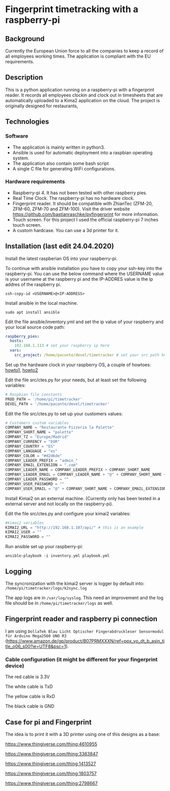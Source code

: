 # Fingerprint timetracking with a raspberry-pi

## Background
Currently the European Union force to all the companies to keep a record of all employees working times. The application is compliant with the EU requirements.

## Description
This is a python application running on a raspberry-pi with a fingerprint reader. It records all employees clockin and clock out in timesheets that are automatically uploaded to a Kima2 application on the cloud. The project is originally designed for restaurants, 

## Technologies

### Software

- The application is mainly written in python3.
- Ansible is used for automatic deployment into a raspbian operating system.
- The application also contain some bash script
- A single C file for generating WiFi configurations.

### Hardware requirements
- Raspberry-pi 4. It has not been tested with other raspberry pies.
- Real Time Clock. The raspberry-pi has no hardware clock.
- Fingerprint reader. It should be compatible with ZhianTec (ZFM-20, ZFM-60, ZFM-70 and ZFM-100). Visit the driver website https://github.com/bastianraschke/pyfingerprint for more information.
- Touch screen. For this project I used the official raspberry-pi 7 inches touch screen.
- A custom hardcase. You can use a 3d printer for it.

## Installation (last edit 24.04.2020)

Install the latest raspberian OS into your raspberry-pi.

To continue with ansible installation you have to copy your ssh-key into the raspberry-pi. You can use the below command where the USERNAME value is your username at the raspberry pi and the IP-ADDRES value is the ip addres of the raspberry pi.


`ssh-copy-id <USERNAME>@<IP-ADDRESS>`


Install ansible in the local machine.

`sudo apt install ansible`

Edit the file ansible/inventory.yml and set the ip value of your raspberry and your local source code path:

```yaml
raspberry_pies:
  hosts:
    192.168.1.113 # set your raspberry ip here
  vars:
    src_project: /home/paconte/devel/timetracker # set your src path here
```

Set up the hardware clock in your raspberry OS, a couple of howtoes: [howto1](https://pimylifeup.com/raspberry-pi-rtc/), [howto2](https://thepihut.com/blogs/raspberry-pi-tutorials/17209332-adding-a-real-time-clock-to-your-raspberry-pi)

Edit the file src/ctes.py for your needs, but at least set the following variables:

```python
# Raspbian file constants
PROD_PATH = '/home/pi/timetracker'
DEVEL_PATH = '/home/paconte/devel/timetracker'
```

Edit the file src/ctes.py to set up your customers values:

```python
# Customers custom variables
COMPANY_NAME = "Restaurante Pizzeria la Palette"
COMPANY_SHORT_NAME = "palette"
COMPANY_TZ = "Europe/Madrid"
COMPANY_CURRENCY = "EUR"
COMPANY_COUNTRY = "ES"
COMPANY_LANGUAGE = "es"
COMPANY_COLOR = "#d2d6de"
COMPANY_LEADER_PREFIX = "admin_"
COMPANY_EMAIL_EXTENSION = ".com"
COMPANY_LEADER_NAME = COMPANY_LEADER_PREFIX + COMPANY_SHORT_NAME
COMPANY_LEADER_EMAIL = COMPANY_LEADER_NAME + "@" + COMPANY_SHORT_NAME + COMPANY_EMAIL_EXTENSION
COMPANY_LEADER_PASSWORD = ""
COMPANY_USER_PASSWORD = ""
COMPANY_USER_EMAIL = "@" + COMPANY_SHORT_NAME + COMPANY_EMAIL_EXTENSION
```

Install Kimai2 on an external machine. (Currently only has been tested in a external server and not locally on the raspberry-pi).

Edit the file src/ctes.py and configure your kimai2 variables:
```python
#kimai2 variables
KIMAI2_URL = "http://192.168.1.107/api/" # this is an example
KIMAI2_USER = ""
KIMAI2_PASSWORD = ""
```

Run ansible set up your raspberry-pi:

`ansible-playbook -i inventory.yml playbook.yml`


## Logging

The syncronization with the kimai2 server is logger by default into: `/home/pi/timetracker/logs/k2sync.log`

The app logs are in `/var/log/syslog`. This need an improvement and the log file should be in `/home/pi/timetracker/logs` as well.


## Fingerprint reader and raspberry pi connection

I am using `DollaTek Blau Licht Optischer Fingerabdruckleser Sensormodul für Arduino Mega2560 UNO R3` (https://www.amazon.de/gp/product/B07PRMXXXN/ref=ppx_yo_dt_b_asin_title_o06_s00?ie=UTF8&psc=1).

### Cable configuration (it might be different for your fingerprint device)

The red cable is 3.3V

The white cable is TxD

The yellow cable is RxD

The black cable is GND


## Case for pi and Fingerprint

The idea is to print it with a 3D printer using one of this designs as a base:

https://www.thingiverse.com/thing:4610955

https://www.thingiverse.com/thing:3363847

https://www.thingiverse.com/thing:1413527

https://www.thingiverse.com/thing:1803757

https://www.thingiverse.com/thing:2798667
